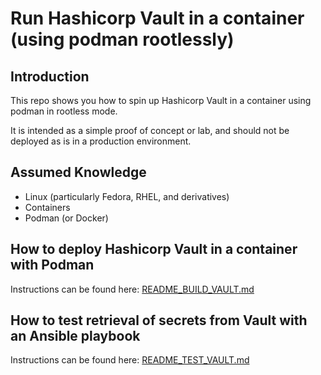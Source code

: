 # Run Hashicorp Vault in a container (using podman rootlessly)

## Introduction

This repo shows you how to spin up Hashicorp Vault in a container using podman in rootless mode.

It is intended as a simple proof of concept or lab, and should not be deployed as is in a production environment.

## Assumed Knowledge

- Linux (particularly Fedora, RHEL, and derivatives)
- Containers
- Podman (or Docker)

## How to deploy Hashicorp Vault in a container with Podman

Instructions can be found here:
[README_BUILD_VAULT.md](README_BUILD_VAULT.md)

## How to test retrieval of secrets from Vault with an Ansible playbook

Instructions can be found here:
[README_TEST_VAULT.md](README_TEST_VAULT.md)

